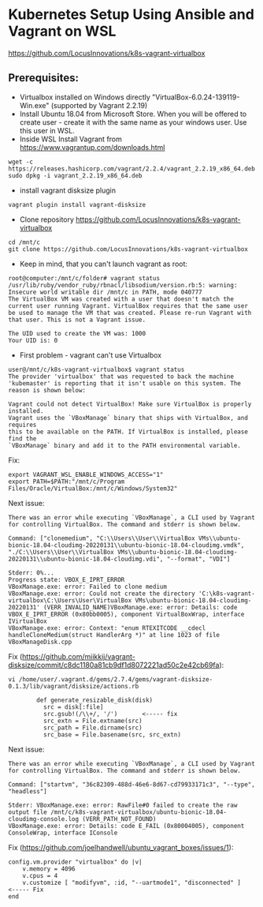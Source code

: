 # Kubernetes Setup Using Ansible and Vagrant on WSL
https://github.com/LocusInnovations/k8s-vagrant-virtualbox

## Prerequisites:
- Virtualbox installed on Windows directly "VirtualBox-6.0.24-139119-Win.exe" (supported by Vagrant 2.2.19) 
- Install Ubuntu 18.04 from Microsoft Store. When you will be offered to create user - create it with the same name as your windows user. Use this user in WSL. 
- Inside WSL Install Vagrant from https://www.vagrantup.com/downloads.html
```
wget -c https://releases.hashicorp.com/vagrant/2.2.4/vagrant_2.2.19_x86_64.deb
sudo dpkg -i vagrant_2.2.19_x86_64.deb
```
- install vagrant disksize plugin  
```
vagrant plugin install vagrant-disksize
```
- Clone repository https://github.com/LocusInnovations/k8s-vagrant-virtualbox
```
cd /mnt/c
git clone https://github.com/LocusInnovations/k8s-vagrant-virtualbox
```

- Keep in mind, that you can't launch vagrant as root:
```
root@computer:/mnt/c/folder# vagrant status
/usr/lib/ruby/vendor_ruby/rbnacl/libsodium/version.rb:5: warning: Insecure world writable dir /mnt/c in PATH, mode 040777
The VirtualBox VM was created with a user that doesn't match the
current user running Vagrant. VirtualBox requires that the same user
be used to manage the VM that was created. Please re-run Vagrant with
that user. This is not a Vagrant issue.

The UID used to create the VM was: 1000
Your UID is: 0
```  


- First problem - vagrant can't use Virtualbox
```
user@/mnt/c/k8s-vagrant-virtualbox$ vagrant status
The provider 'virtualbox' that was requested to back the machine
'kubemaster' is reporting that it isn't usable on this system. The
reason is shown below:

Vagrant could not detect VirtualBox! Make sure VirtualBox is properly installed.
Vagrant uses the `VBoxManage` binary that ships with VirtualBox, and requires
this to be available on the PATH. If VirtualBox is installed, please find the
`VBoxManage` binary and add it to the PATH environmental variable.
```
Fix: 
```
export VAGRANT_WSL_ENABLE_WINDOWS_ACCESS="1"
export PATH=$PATH:"/mnt/c/Program Files/Oracle/VirtualBox:/mnt/c/Windows/System32"
```

Next issue:
```
There was an error while executing `VBoxManage`, a CLI used by Vagrant
for controlling VirtualBox. The command and stderr is shown below.

Command: ["clonemedium", "C:\\Users\\User\\VirtualBox VMs\\ubuntu-bionic-18.04-cloudimg-20220131\\ubuntu-bionic-18.04-cloudimg.vmdk", "./C:\\Users\\User\\VirtualBox VMs\\ubuntu-bionic-18.04-cloudimg-20220131\\ubuntu-bionic-18.04-cloudimg.vdi", "--format", "VDI"]

Stderr: 0%...
Progress state: VBOX_E_IPRT_ERROR
VBoxManage.exe: error: Failed to clone medium
VBoxManage.exe: error: Could not create the directory 'C:\k8s-vagrant-virtualbox\C:\Users\User\VirtualBox VMs\ubuntu-bionic-18.04-cloudimg-20220131' (VERR_INVALID_NAME)VBoxManage.exe: error: Details: code VBOX_E_IPRT_ERROR (0x80bb0005), component VirtualBoxWrap, interface IVirtualBox
VBoxManage.exe: error: Context: "enum RTEXITCODE __cdecl handleCloneMedium(struct HandlerArg *)" at line 1023 of file VBoxManageDisk.cpp
```
Fix (https://github.com/miikkij/vagrant-disksize/commit/c8dc1180a81cb9df1d8072221ad50c2e42cb69fa):
```
vi /home/user/.vagrant.d/gems/2.7.4/gems/vagrant-disksize-0.1.3/lib/vagrant/disksize/actions.rb

        def generate_resizable_disk(disk)
          src = disk[:file]
          src.gsub!(/\\+/, '/')       <----- fix
          src_extn = File.extname(src)
          src_path = File.dirname(src)
          src_base = File.basename(src, src_extn)
```
Next issue:
```
There was an error while executing `VBoxManage`, a CLI used by Vagrant
for controlling VirtualBox. The command and stderr is shown below.

Command: ["startvm", "36c82309-488d-46e6-8d67-cd79933171c3", "--type", "headless"]

Stderr: VBoxManage.exe: error: RawFile#0 failed to create the raw output file /mnt/c/k8s-vagrant-virtualbox/ubuntu-bionic-18.04-cloudimg-console.log (VERR_PATH_NOT_FOUND)
VBoxManage.exe: error: Details: code E_FAIL (0x80004005), component ConsoleWrap, interface IConsole
```
Fix (https://github.com/joelhandwell/ubuntu_vagrant_boxes/issues/1):
```
config.vm.provider "virtualbox" do |v|
    v.memory = 4096
    v.cpus = 4
    v.customize [ "modifyvm", :id, "--uartmode1", "disconnected" ]      <----- Fix
end
```
